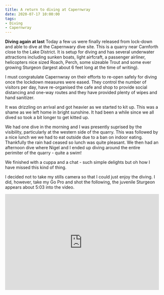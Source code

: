 ```yaml
---
title: A return to diving at Capernwray
date: 2020-07-17 10:00:00
tags:
- Diving
- Capernwray
---
```

**Diving again at last**
Today a few us were finally released from lock-down and able to dive at the Capernwary dive site. This is a quarry near Carnforth close to the Lake District. It is setup for diving and has several underwater attractions including sunken boats, light airfcraft, a passenger airliner, helicopters nice sized Roach, Perch, some sizeable Trout and some ever growing Sturgeon (largest about 6 feet long at the time of writing).

I must congratulate Capernwray on their efforts to re-open safely for diving once the lockdown measures were eased. They control the number of visitors per day, have re-organised the cafe and shop to provide social distancing and one-way routes and they have provided plenty of wipes and hand sanitizer.

It was drizzling on arrival and got heavier as we started to kit up. This was a shame as we left home in bright sunshine. It had been a while since we all dived so took a bit longer to get kitted up.

We had one dive in the morning and I was presently suprised by the visibility, particularly at the western side of the quarry. This was followed by a nice lunch we we had to eat outside due to a ban on indoor eating. Thankfully the rain had ceased so lunch was quite pleasant. We then had an afternoon dive where Nigel and I ended up diving around the entire perimiter of the quarry - quite a swim! 

We finished with a cuppa and a chat - such simple delights but oh how I have missed this kind of thing. 

I decided not to take my stills camera so that I could just enjoy the diving. I did, however, take my Go Pro and shot the following, the juvenile Sturgeon appears about 5:03 into the video.

<iframe width="560" height="315" src="https://www.youtube.com/embed/cSi_fst4_tM" frameborder="0" allow="accelerometer; autoplay; encrypted-media; gyroscope; picture-in-picture" max-width="100%" style="border: none; max-width: 100%; max-height: 100vh" allowfullscreen></iframe>

